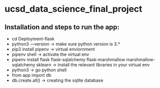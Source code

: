 # ucsd_data_science_final_project
## Installation and steps to run the app:
- cd Deployment-flask
- python3 —version -> make sure python version is 3.*
- pip3 install pipenv -> virtual enviornment
- pipenv shell -> activate the virtual env
- pipenv install flask flask-sqlalchemy flask-marshmallow marshmallow-sqlalchemy sklearn -> install the relevant libraries in your virtual env
- python3 -> go python shell
- from app import db 
- db.create.all() -> creating the sqlite database